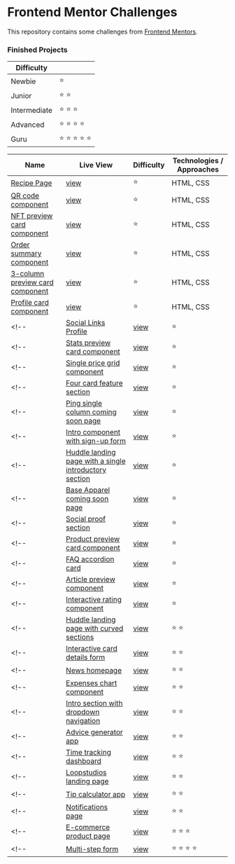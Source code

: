# Frontend Mentor Challenges

This repository contains some challenges from [Frontend Mentors](https://www.frontendmentor.io/challenges). 

### Finished Projects

|Difficulty | |
|---|---|
| Newbie | :star: |
| Junior | :star: :star: |
| Intermediate | :star: :star: :star:  |
| Advanced | :star: :star: :star: :star: |
| Guru | :star: :star: :star: :star: :star: |

| Name                                                                                                                                                                                            |Live View|Difficulty| Technologies / Approaches |
|-------------------------------------------------------------------------------------------------------------------------------------------------------------------------------------------------|---|---|---------------------------|
| [Recipe Page](https://github.com/selmakoksal/frontendMentor_Projects/tree/main/src/recipe-page)                                                            | [view](https://selmakoksal.github.io/frontendMentor_Projects/src/recipe-page) | :star:   | HTML, CSS                 |
| [QR code component](https://github.com/selmakoksal/frontendMentor_Projects/tree/main/src/QR%20code%20component)                                                                                    | [view](https://selmakoksal.github.io/frontendMentor_Projects/src/QR%20code%20component/) | :star:   | HTML, CSS                 |
| [NFT preview card component](https://github.com/selmakoksal/frontendMentor_Projects/tree/main/src/nft-preview-card-component)                                                                | [view](https://selmakoksal.github.io/frontendMentor_Projects/src/nft-preview-card-component/) | :star:   | HTML, CSS                 |
| [Order summary component](https://github.com/selmakoksal/frontendMentor_Projects/tree/main/src/Order%20summary%20component)                                                                        | [view](https://selmakoksal.github.io/frontendMentor_Projects/src/Order%20summary%20component/) | :star:   | HTML, CSS                 |
| [3-column preview card component](https://github.com/selmakoksal/frontendMentor_Projects/tree/main/src/3-column%20preview%20card%20component)                                                      | [view](https://selmakoksal.github.io/frontendMentor_Projects/src/3-column%20preview%20card%20component/) | :star:   | HTML, CSS                 |
| [Profile card component](https://github.com/selmakoksal/frontendMentor_Projects/tree/main/src/Profile%20card%20component)                                                                          | [view](https://selmakoksal.github.io/frontendMentor_Projects/src/Profile%20card%20component/) | :star:   | HTML, CSS                 |
<!-- | [Social Links Profile]()                                                            | [view]() | :star:   | HTML, CSS                 | -->
<!-- | [Stats preview card component]()                                                            | [view]() | :star:   | HTML, CSS                 | -->
<!-- | [Single price grid component]()                                                              | [view]() | :star:   | HTML, CSS                 | -->
<!-- | [Four card feature section]()                                                                  | [view]() | :star:   | HTML, CSS                 | -->
<!-- | [Ping single column coming soon page]()                                          | [view]() | :star:   | HTML, CSS, JS             | -->
<!-- | [Intro component with sign-up form]()                                                | [view]() | :star:   | HTML, CSS, JS             | -->
<!-- | [Huddle landing page with a single introductory section]() | [view]() | :star:   | HTML, CSS                 | -->
<!-- | [Base Apparel coming soon page]()                                                        | [view]() | :star:   | HTML, CSS, JS             | -->
<!-- | [Social proof section]()                                                                              | [view]() | :star:   | HTML, CSS                 | -->
<!-- | [Product preview card component]()                                                        | [view]() | :star:   | HTML, CSS                 | -->
<!-- | [FAQ accordion card]()                                                                                     | [view]() | :star:   | HTML, CSS, JS(React)      | -->
<!-- | [Article preview component]()                                                                                     | [view]() | :star:   | HTML, CSS, JS(React)      | -->
<!-- | [Interactive rating component]()                                                                                     | [view]() | :star:   | HTML, CSS, JS(React)      | -->
<!-- | [Huddle landing page with curved sections]()                                                                                     | [view]() | :star: :star:   | HTML, CSS     | -->
<!-- | [Interactive card details form]()                                                                                     | [view]() | :star: :star:   | HTML, CSS, JS(React)      | -->
<!-- | [News homepage]()                                                                                     | [view]() | :star: :star:   | HTML, CSS, JS(React)      | -->
<!-- | [Expenses chart component]()                                                                                     | [view]() | :star: :star:   | HTML, CSS, JS(React)      | -->
<!-- | [Intro section with dropdown navigation]()                                                                                     | [view]() | :star: :star:  | HTML, CSS, JS(React)      | -->
<!-- | [Advice generator app]()                                                                                     | [view]() | :star: :star:  | HTML, CSS, JS(React), API      | -->
<!-- | [Time tracking dashboard]()                                                                                     | [view]() | :star: :star:  | HTML, CSS, JS(React), Data      | -->
<!-- | [Loopstudios landing page]()                                                                                     | [view]() | :star: :star:  | HTML, CSS, JS(React)      | -->
<!-- | [Tip calculator app]()                                                                                     | [view]() | :star: :star:  | HTML, CSS, JS(React)      | -->
<!-- | [Notifications page]()                                                                                     | [view]() | :star: :star:  | HTML, CSS, JS(React)      | -->
<!-- | [E-commerce product page]()                                                                                     | [view]() | :star: :star: :star:  | HTML, CSS, JS(React)      | -->
<!-- | [Multi-step form]()                                                                                     | [view]() | :star: :star: :star: :star:  | HTML, CSS, JS(React)      | -->
